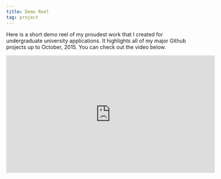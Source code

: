 ```yaml
---
title: Demo Reel
tag: project
---
```


Here is a short demo reel of my proudest work that I created for undergraduate university applications.  It highlights
all of my major Github projects up to October, 2015.  You can check out the video below.

<div class="video-center"><div class="video-container"><iframe width="560" height="315" src="https://www.youtube.com/embed/xW0udm5wS0A" frameborder="0" allowfullscreen></iframe></div></div>